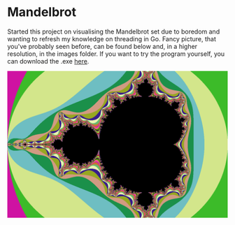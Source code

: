 # Mandelbrot

Started this project on visualising the Mandelbrot set due to boredom and wanting to refresh my knowledge on threading in Go. Fancy picture, that you've probably seen before, can be found below and, in a higher resolution, in the images folder. If you want to try the program yourself, you can download the .exe [here](https://github.com/Isterdam/mandelbrot/raw/main/src/mandelbrot.exe).

![mandelbrot](https://github.com/Isterdam/mandelbrot/blob/main/images/lowRes.png)
